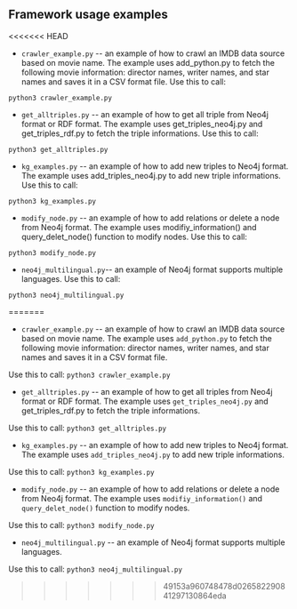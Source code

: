 ## Framework usage examples

<<<<<<< HEAD
- ``crawler_example.py`` -- an example of how to crawl an IMDB data source based on movie name. The example uses add_python.py  to fetch the following movie information: director names, writer names, and star names and saves it in a CSV format file. 
Use this to call:
```#!bash
python3 crawler_example.py
```

- ``get_alltriples.py``  -- an example of how to get all triple from Neo4j format or RDF format. The example uses get_triples_neo4j.py and get_triples_rdf.py  to fetch the triple informations. 
Use this to call:
```#!bash
python3 get_alltriples.py
```

- ``kg_examples.py`` -- an example of how to add new triples to Neo4j format. The example uses add_triples_neo4j.py to add new triple informations. 
Use this to call:
```#!bash
python3 kg_examples.py
```

- ``modify_node.py`` -- an example of how to add relations or delete a node from Neo4j format. The example uses modifiy_information() and query_delet_node() function to modify nodes. 
Use this to call:
```#!bash
python3 modify_node.py
```


- ``neo4j_multilingual.py``-- an example of Neo4j format supports multiple languages. 
Use this to call:
```#!bash
python3 neo4j_multilingual.py
```
=======
- ``crawler_example.py`` -- an example of how to crawl an IMDB data source based on movie name. The example uses ``add_python.py`` to fetch the following movie information: director names, writer names, and star names and saves it in a CSV format file. 

Use this to call: ``python3 crawler_example.py``

- ``get_alltriples.py`` -- an example of how to get all triples from Neo4j format or RDF format. The example uses ``get_triples_neo4j.py`` and get_triples_rdf.py  to fetch the triple informations. 

Use this to call: ``python3 get_alltriples.py``

- ``kg_examples.py`` -- an example of how to add new triples to Neo4j format. The example uses ``add_triples_neo4j.py`` to add new triple informations.

Use this to call: ``python3 kg_examples.py``

- ``modify_node.py`` -- an example of how to add relations or delete a node from Neo4j format. The example uses ``modifiy_information()`` and ``query_delet_node()`` function to modify nodes.

Use this to call: ``python3 modify_node.py``

- ``neo4j_multilingual.py`` -- an example of Neo4j format supports multiple languages. 

Use this to call: ``python3 neo4j_multilingual.py``
>>>>>>> 49153a960748478d026582290841297130864eda
